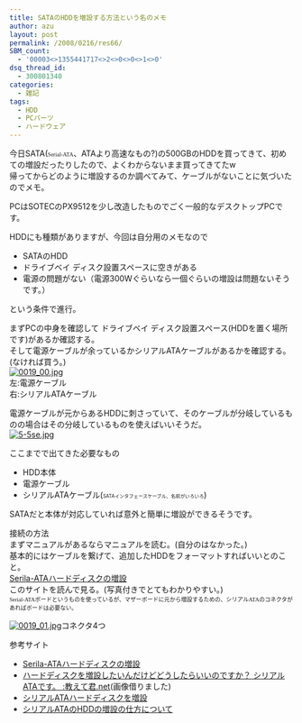 ```yaml
---
title: SATAのHDDを増設する方法という名のメモ
author: azu
layout: post
permalink: /2008/0216/res66/
SBM_count:
  - '00003<>1355441717<>2<>0<>0<>1<>0'
dsq_thread_id:
  - 300801340
categories:
  - 雑記
tags:
  - HDD
  - PCパーツ
  - ハードウェア
---
```

<p>今日SATA(<span style="font-family: ＭＳ Ｐゴシック,Osaka; font-size: x-small;">Serial-ATA</span>、ATAより高速なもの?)の500GBのHDDを買ってきて、初めての増設だったりしたので、よくわからないまま買ってきてたw<br />
帰ってからどのように増設するのか調べてみて、ケーブルがないことに気づいたのでメモ。</p>
<p>PCはSOTECのPX9512を少し改造したものでごく一般的なデスクトップPCです。</p>
<p>HDDにも種類がありますが、今回は自分用のメモなので</p>
<ul>
<li>SATAのHDD</li>
<li>ドライブベイ ディスク設置スペースに空きがある</li>
<li>電源の問題がない（電源<span class="px12">300W</span>ぐらいなら一個ぐらいの増設は問題ないそうです。）</li>
</ul>
<p>という条件で進行。</p>
<p>まずPCの中身を確認して ドライブベイ ディスク設置スペース(HDDを置く場所です)があるか確認する。<br />
そして電源ケーブルが余っているかシリアルATAケーブルがあるかを確認する。(なければ買う。)<br />
<a title="0019_00.jpg" href="http://efcl.info/wp-content/uploads/2008/02/0019_00.jpg"><img src="http://efcl.info/wp-content/uploads/2008/02/0019_00.thumbnail.jpg" alt="0019_00.jpg" /><br />
</a>左:電源ケーブル<br />
右:シリアルATAケーブル</p>
<p>電源ケーブルが元からあるHDDに刺さっていて、そのケーブルが分岐しているものの場合はその分岐しているものを使えばいいそうだ。<br />
<a title="5-5se.jpg" href="http://efcl.info/wp-content/uploads/2008/02/5-5se.jpg"><img src="http://efcl.info/wp-content/uploads/2008/02/5-5se.thumbnail.jpg" alt="5-5se.jpg" /></a></p>
<p>ここまでで出てきた必要なもの</p>
<ul>
<li>HDD本体</li>
<li>電源ケーブル</li>
<li>シリアルATAケーブル(<span style="font-size: 0.6em">SATAインタフェースケーブル、名前がいろいろ</span>)</li>
</ul>
<p>SATAだと本体が対応していれば意外と簡単に増設ができるそうです。</p>
<p>接続の方法<br />
まずマニュアルがあるならマニュアルを読む。(自分のはなかった。)<br />
基本的にはケーブルを繋げて、追加したHDDをフォーマットすればいいとのこと。<br />
<a href="http://www.uranus.dti.ne.jp/%7Et-inoue/engineering/serialharddisk/serialharddisk.htm">Serila-ATAハードディスクの増設</a><br />
このサイトを読んで見る。(写真付きでとてもわかりやすい。)<br />
<span style="font-family: ＭＳ Ｐゴシック,Osaka; font-size: x-small;">Serial-ATAボードというものを使っているが、マザーボードに元から増設するための、シリアルATAのコネクタが<br />
あればボードは必要ない。</span></p>
<p><a title="0019_01.jpg" href="http://efcl.info/wp-content/uploads/2008/02/0019_01.jpg"><img src="http://efcl.info/wp-content/uploads/2008/02/0019_01.thumbnail.jpg" alt="0019_01.jpg" /></a>コネクタ4つ</p>
<p>参考サイト</p>
<ul>
<li><a href="http://www.uranus.dti.ne.jp/%7Et-inoue/engineering/serialharddisk/serialharddisk.htm">Serila-ATAハードディスクの増設</a></li>
<li><a href="http://www.oshiete-kun.net/archives/2007/06/06_0019.html">ハードディスクを増設したいんだけどどうしたらいいのですか？ シリアルATAです。 :教えて君.net</a>(画像借りました)</li>
<li><a href="http://naosan.way-nifty.com/blog/2006/02/ata_d921.html">シリアルATAハードディスクを増設</a></li>
<li><a href="http://okwave.jp/qa680031.html">シリアルATAのHDDの増設の仕方について</a></li>
</ul>
